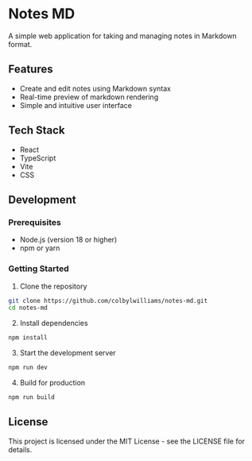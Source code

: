 # Notes MD

A simple web application for taking and managing notes in Markdown format.

## Features

- Create and edit notes using Markdown syntax
- Real-time preview of markdown rendering
- Simple and intuitive user interface

## Tech Stack

- React
- TypeScript 
- Vite
- CSS

## Development

### Prerequisites

- Node.js (version 18 or higher)
- npm or yarn

### Getting Started

1. Clone the repository
```bash
git clone https://github.com/colbylwilliams/notes-md.git
cd notes-md
```

2. Install dependencies
```bash
npm install
```

3. Start the development server
```bash
npm run dev
```

4. Build for production
```bash
npm run build
```

## License

This project is licensed under the MIT License - see the LICENSE file for details.
